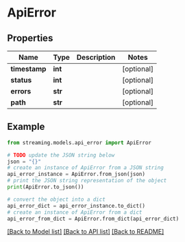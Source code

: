 # ApiError


## Properties

Name | Type | Description | Notes
------------ | ------------- | ------------- | -------------
**timestamp** | **int** |  | [optional] 
**status** | **int** |  | [optional] 
**errors** | **str** |  | [optional] 
**path** | **str** |  | [optional] 

## Example

```python
from streaming.models.api_error import ApiError

# TODO update the JSON string below
json = "{}"
# create an instance of ApiError from a JSON string
api_error_instance = ApiError.from_json(json)
# print the JSON string representation of the object
print(ApiError.to_json())

# convert the object into a dict
api_error_dict = api_error_instance.to_dict()
# create an instance of ApiError from a dict
api_error_from_dict = ApiError.from_dict(api_error_dict)
```
[[Back to Model list]](../README.md#documentation-for-models) [[Back to API list]](../README.md#documentation-for-api-endpoints) [[Back to README]](../README.md)


